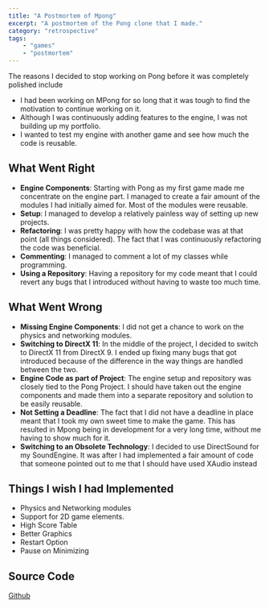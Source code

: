 ```yaml
---
title: "A Postmortem of Mpong"
excerpt: "A postmortem of the Pong clone that I made."
category: "retrospective"
tags:
    - "games"
    - "postmortem"
---
```


The reasons I decided to stop working on Pong before it was completely polished include

-   I had been working on MPong for so long that it was tough to find the motivation to continue working on it.
-   Although I was continuously adding features to the engine, I was not building up my portfolio.
-   I wanted to test my engine with another game and see how much the code is reusable.

## What Went Right

-   **Engine Components**: Starting with Pong as my first game made me concentrate on the engine part. I managed to create a fair amount of the modules I had initially aimed for. Most of the modules were reusable.
-   **Setup**: I managed to develop a relatively painless way of setting up new projects.
-   **Refactoring**: I was pretty happy with how the codebase was at that point (all things considered). The fact that I was continuously refactoring the code was beneficial.
-   **Commenting**: I managed to comment a lot of my classes while programming.
-   **Using a Repository**: Having a repository for my code meant that I could revert any bugs that I introduced without having to waste too much time.

## What Went Wrong

-   **Missing Engine Components**: I did not get a chance to work on the physics and networking modules.
-   **Switching to DirectX 11**: In the middle of the project, I decided to switch to DirectX 11 from DirectX 9. I ended up fixing many bugs that got introduced because of the difference in the way things are handled between the two.
-   **Engine Code as part of Project**: The engine setup and repository was closely tied to the Pong Project. I should have taken out the engine components and made them into a separate repository and solution to be easily reusable.
-   **Not Setting a Deadline**: The fact that I did not have a deadline in place meant that I took my own sweet time to make the game. This has resulted in Mpong being in development for a very long time, without me having to show much for it.
-   **Switching to an Obsolete Technology**: I decided to use DirectSound for my SoundEngine. It was after I had implemented a fair amount of code that someone pointed out to me that I should have used XAudio instead

## Things I wish I had Implemented

- Physics and Networking modules
-   Support for 2D game elements.
-   High Score Table
-   Better Graphics
-   Restart Option
-   Pause on Minimizing

## Source Code

[Github](https://github.com/AnkurSheel/sppong)
